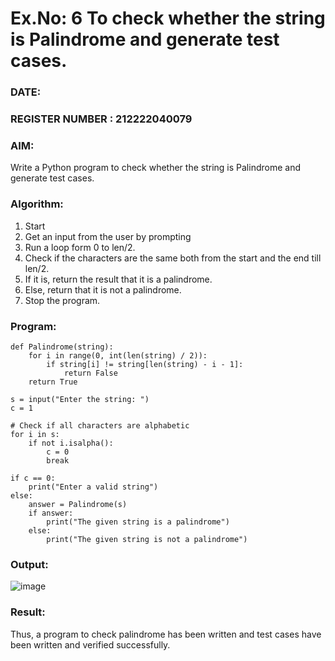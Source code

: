 # Ex.No: 6 To check whether the string is Palindrome and generate test cases.

### DATE:                                                                     
### REGISTER NUMBER : 212222040079
### AIM: 
Write a Python program to check whether the string is Palindrome and generate test cases. 
### Algorithm:
1. Start
2. Get an input from the user by prompting 
3. Run a loop form 0 to len/2.
4. Check if the characters are the same both from the start and the end till len/2. 
5. If it is, return the result that it is a palindrome.
6. Else, return that it is not a palindrome. 
7. Stop the program.
### Program:
```
def Palindrome(string):
    for i in range(0, int(len(string) / 2)):
        if string[i] != string[len(string) - i - 1]:
            return False
    return True

s = input("Enter the string: ")
c = 1

# Check if all characters are alphabetic
for i in s:
    if not i.isalpha():
        c = 0
        break  

if c == 0:
    print("Enter a valid string")
else:
    answer = Palindrome(s)
    if answer:
        print("The given string is a palindrome")
    else:
        print("The given string is not a palindrome")
```


### Output:

![image](https://github.com/user-attachments/assets/ff787aa8-2163-4796-b1d2-f61b47ffe037)

### Result:
Thus, a program to check palindrome has been written and test cases have been written and verified successfully.
